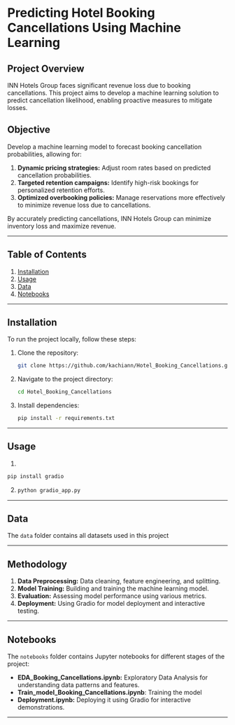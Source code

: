 # Predicting Hotel Booking Cancellations Using Machine Learning

## Project Overview

INN Hotels Group faces significant revenue loss due to booking cancellations. This project aims to develop a machine learning solution to predict cancellation likelihood, enabling proactive measures to mitigate losses.


## Objective

Develop a machine learning model to forecast booking cancellation probabilities, allowing for:

1. **Dynamic pricing strategies:** Adjust room rates based on predicted cancellation probabilities.
2. **Targeted retention campaigns:** Identify high-risk bookings for personalized retention efforts.
3. **Optimized overbooking policies:** Manage reservations more effectively to minimize revenue loss due to cancellations.

By accurately predicting cancellations, INN Hotels Group can minimize inventory loss and maximize revenue.

---

## Table of Contents

1. [Installation](#installation)
2. [Usage](#usage)
3. [Data](#data)
4. [Notebooks](#notebooks)

---

## Installation

To run the project locally, follow these steps:

1. Clone the repository:
   ```bash
   git clone https://github.com/kachiann/Hotel_Booking_Cancellations.git
   ```
2. Navigate to the project directory:
   ```bash
   cd Hotel_Booking_Cancellations
   
3. Install dependencies:
   ```bash
   pip install -r requirements.txt
   ```

---
## Usage
1. 
```bash
pip install gradio
```
2. ```bash
   python gradio_app.py
   ```
---

## Data

The `data` folder contains all datasets used in this project

---
## Methodology

1. **Data Preprocessing:** Data cleaning, feature engineering, and splitting.
2. **Model Training:** Building and training the machine learning model.
3. **Evaluation:** Assessing model performance using various metrics.
4. **Deployment:** Using Gradio for model deployment and interactive testing.

---

## Notebooks

The `notebooks` folder contains Jupyter notebooks for different stages of the project:

- **EDA_Booking_Cancellations.ipynb:** Exploratory Data Analysis for understanding data patterns and features.
- **Train_model_Booking_Cancellations.ipynb**: Training the model 
- **Deployment.ipynb:** Deploying it using Gradio for interactive demonstrations.

---

